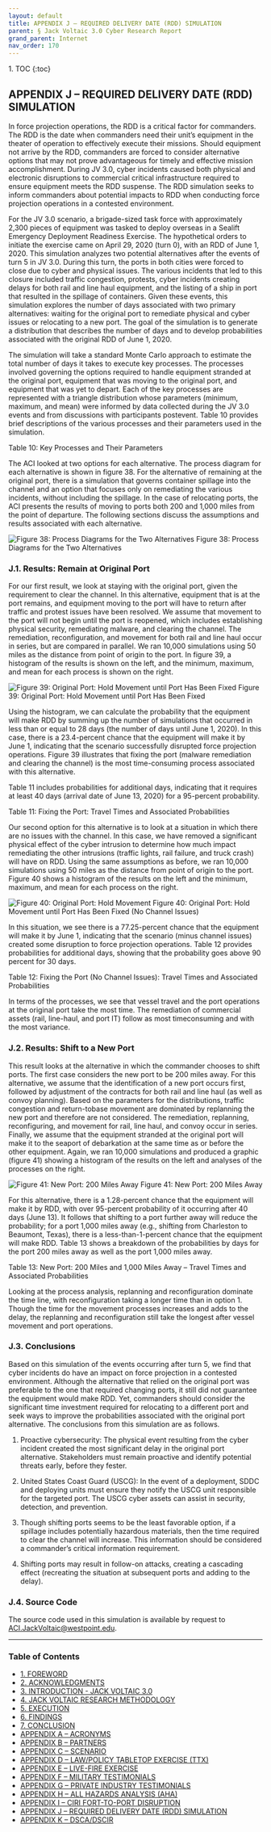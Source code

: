 ```yaml
---
layout: default
title: APPENDIX J – REQUIRED DELIVERY DATE (RDD) SIMULATION       
parent: § Jack Voltaic 3.0 Cyber Research Report 
grand_parent: Internet
nav_order: 170 
---
```

<style>
.dont-break-out {
  /* These are technically the same, but use both */
  overflow-wrap: break-word;
  word-wrap: break-word;

  -ms-word-break: break-all;
  /* This is the dangerous one in WebKit, as it breaks things wherever */
  word-break: break-all;
  /* Instead use this non-standard one: */
  word-break: break-word;
}
</style>

<div class="dont-break-out" markdown="1">
1. TOC
{:toc}

## APPENDIX J – REQUIRED DELIVERY DATE (RDD) SIMULATION
In force projection operations, the RDD is a critical factor for commanders. The RDD is the date when commanders need their unit’s equipment in the theater of operation to effectively execute their missions. Should equipment not arrive by the RDD, commanders are forced to consider alternative options that may not prove advantageous for timely and effective mission accomplishment. During JV 3.0, cyber incidents caused both physical and electronic disruptions to commercial critical infrastructure required to ensure equipment meets the RDD suspense. The RDD simulation seeks to inform commanders about potential impacts to RDD when conducting force projection operations in a contested environment.

For the JV 3.0 scenario, a brigade-sized task force with approximately 2,300 pieces of equipment was tasked to deploy overseas in a Sealift Emergency Deployment Readiness Exercise. The hypothetical orders to initiate the exercise came on April 29, 2020 (turn 0), with an RDD of June 1, 2020. This simulation analyzes two potential alternatives after the events of turn 5 in JV 3.0. During this turn, the ports in both cities were forced to close due to cyber and physical issues. The various incidents that led to this closure included traffic congestion, protests, cyber incidents creating delays for both rail and line haul equipment, and the listing of a ship in port that resulted in the spillage of containers. Given these events, this simulation explores the number of days associated with two primary alternatives: waiting for the original port to remediate physical and cyber issues or relocating to a new port. The goal of the simulation is to generate a distribution that describes the number of days and to develop probabilities associated with the original RDD of June 1, 2020.

The simulation will take a standard Monte Carlo approach to estimate the total number of days it takes to execute key processes. The processes involved governing the options required to handle equipment stranded at the original port, equipment that was moving to the original port, and equipment that was yet to depart. Each of the key processes are represented with a triangle distribution whose parameters (minimum, maximum, and mean) were informed by data collected during the JV 3.0 events and from discussions with participants postevent. Table 10 provides brief descriptions of the various processes and their parameters used in the simulation.

Table 10: Key Processes and Their Parameters

The ACI looked at two options for each alternative. The process diagram for each alternative is shown in figure 38. For the alternative of remaining at the original port, there is a simulation that governs container spillage into the channel and an option that focuses only on remediating the various incidents, without including the spillage. In the case of relocating ports, the ACI presents the results of moving to ports both 200 and 1,000 miles from the point of departure. The following sections discuss the assumptions and results associated with each alternative.

![Figure 38: Process Diagrams for the Two Alternatives](https://statics.bsafes.com/images/papers/jack-voltaic-3-0-cyber-research-report-fig-38.png)
Figure 38: Process Diagrams for the Two Alternatives

### J.1. Results: Remain at Original Port
For our first result, we look at staying with the original port, given the requirement to clear the channel. In this alternative, equipment that is at the port remains, and equipment moving to the port will have to return after traffic and protest issues have been resolved. We assume that movement to the port will not begin until the port is reopened, which includes establishing physical security, remediating malware, and clearing the channel. The remediation, reconfiguration, and movement for both rail and line haul occur in series, but are compared in parallel. We ran 10,000 simulations using 50 miles as the distance from point of origin to the port. In figure 39, a histogram of the results is shown on the left, and the minimum, maximum, and mean for each process is shown on the right.

![Figure 39: Original Port: Hold Movement until Port Has Been Fixed](https://statics.bsafes.com/images/papers/jack-voltaic-3-0-cyber-research-report-fig-39.png)
Figure 39: Original Port: Hold Movement until Port Has Been Fixed

Using the histogram, we can calculate the probability that the equipment will make RDD by summing up the number of simulations that occurred in less than or equal to 28 days (the number of days until June 1, 2020). In this case, there is a 23.4-percent chance that the equipment will make it by June 1, indicating that the scenario successfully disrupted force projection operations. Figure 39 illustrates that fixing the port (malware remediation and clearing the channel) is the most time-consuming process associated with this alternative.

Table 11 includes probabilities for additional days, indicating that it requires at least 40 days (arrival date of June 13, 2020) for a 95-percent probability.

Table 11: Fixing the Port: Travel Times and Associated Probabilities

Our second option for this alternative is to look at a situation in which there are no issues with the channel. In this case, we have removed a significant physical effect of the cyber intrusion to determine how much impact remediating the other intrusions (traffic lights, rail failure, and truck crash) will have on RDD. Using the same assumptions as before, we ran 10,000 simulations using 50 miles as the distance from point of origin to the port. Figure 40 shows a histogram of the results on the left and the minimum, maximum, and mean for each process on the right.

![Figure 40: Original Port: Hold Movement](https://statics.bsafes.com/images/papers/jack-voltaic-3-0-cyber-research-report-fig-40.png)
Figure 40: Original Port: Hold Movement until Port Has Been Fixed (No Channel Issues)

In this situation, we see there is a 77.25-percent chance that the equipment will make it by June 1, indicating that the scenario (minus channel issues) created some disruption to force projection operations. Table 12 provides probabilities for additional days, showing that the probability goes above 90 percent for 30 days.

Table 12: Fixing the Port (No Channel Issues): Travel Times and Associated Probabilities

In terms of the processes, we see that vessel travel and the port operations at the original port take the most time. The remediation of commercial assets (rail, line-haul, and port IT) follow as most timeconsuming and with the most variance.

### J.2. Results: Shift to a New Port
This result looks at the alternative in which the commander chooses to shift ports. The first case considers the new port to be 200 miles away. For this alternative, we assume that the identification of a new port occurs first, followed by adjustment of the contracts for both rail and line haul (as well as convoy planning). Based on the parameters for the distributions, traffic congestion and return-tobase movement are dominated by replanning the new port and therefore are not considered. The remediation, replanning, reconfiguring, and movement for rail, line haul, and convoy occur in series. Finally, we assume that the equipment stranded at the original port will make it to the seaport of debarkation at the same time as or before the other equipment. Again, we ran 10,000 simulations and produced a graphic (figure 41) showing a histogram of the results on the left and analyses of the processes on the right.

![Figure 41: New Port: 200 Miles Away](https://statics.bsafes.com/images/papers/jack-voltaic-3-0-cyber-research-report-fig-41.png)
Figure 41: New Port: 200 Miles Away

For this alternative, there is a 1.28-percent chance that the equipment will make it by RDD, with over 95-percent probability of it occurring after 40 days (June 13). It follows that shifting to a port further away will reduce the probability; for a port 1,000 miles away (e.g., shifting from Charleston to Beaumont, Texas), there is a less-than-1-percent chance that the equipment will make RDD. Table 13 shows a breakdown of the probabilities by days for the port 200 miles away as well as the port 1,000 miles away.

Table 13: New Port: 200 Miles and 1,000 Miles Away – Travel Times and Associated Probabilities

Looking at the process analysis, replanning and reconfiguration dominate the time line, with reconfiguration taking a longer time than in option 1. Though the time for the movement processes increases and adds to the delay, the replanning and reconfiguration still take the longest after vessel movement and port operations.

### J.3. Conclusions
Based on this simulation of the events occurring after turn 5, we find that cyber incidents do have an impact on force projection in a contested environment. Although the alternative that relied on the original port was preferable to the one that required changing ports, it still did not guarantee the equipment would make RDD. Yet, commanders should consider the significant time investment required for relocating to a different port and seek ways to improve the probabilities associated with the original port alternative. The conclusions from this simulation are as follows.

1. Proactive cybersecurity: The physical event resulting from the cyber incident created the most significant delay in the original port alternative. Stakeholders must remain proactive and identify potential threats early, before they fester. 

2. United States Coast Guard (USCG): In the event of a deployment, SDDC and deploying units must ensure they notify the USCG unit responsible for the targeted port. The USCG cyber assets can assist in security, detection, and prevention. 

3. Though shifting ports seems to be the least favorable option, if a spillage includes potentially hazardous materials, then the time required to clear the channel will increase. This information should be considered a commander’s critical information requirement. 

4. Shifting ports may result in follow-on attacks, creating a cascading effect (recreating the situation at subsequent ports and adding to the delay).

### J.4. Source Code
The source code used in this simulation is available by request to ACI.JackVoltaic@westpoint.edu.

***

### Table of Contents

<ul><li> <a href="/docs/internet/jack-voltaic-3-0-cyber-research-report-1/">1. FOREWORD</a></li><li> <a href="/docs/internet/jack-voltaic-3-0-cyber-research-report-2/">2. ACKNOWLEDGMENTS</a></li><li> <a href="/docs/internet/jack-voltaic-3-0-cyber-research-report-3/">3. INTRODUCTION - JACK VOLTAIC 3.0</a></li><li> <a href="/docs/internet/jack-voltaic-3-0-cyber-research-report-4/">4. JACK VOLTAIC RESEARCH METHODOLOGY</a></li><li> <a href="/docs/internet/jack-voltaic-3-0-cyber-research-report-5/">5. EXECUTION</a></li><li> <a href="/docs/internet/jack-voltaic-3-0-cyber-research-report-6/">6. FINDINGS</a></li><li> <a href="/docs/internet/jack-voltaic-3-0-cyber-research-report-7/">7. CONCLUSION</a></li><li> <a href="/docs/internet/jack-voltaic-3-0-cyber-research-report-8/">APPENDIX A – ACRONYMS</a></li><li> <a href="/docs/internet/jack-voltaic-3-0-cyber-research-report-9/">APPENDIX B – PARTNERS</a></li><li> <a href="/docs/internet/jack-voltaic-3-0-cyber-research-report-10/">APPENDIX C – SCENARIO</a></li><li> <a href="/docs/internet/jack-voltaic-3-0-cyber-research-report-11/">APPENDIX D – LAW/POLICY TABLETOP EXERCISE (TTX)</a></li><li> <a href="/docs/internet/jack-voltaic-3-0-cyber-research-report-12/">APPENDIX E – LIVE-FIRE EXERCISE</a></li><li> <a href="/docs/internet/jack-voltaic-3-0-cyber-research-report-13/">APPENDIX F – MILITARY TESTIMONIALS</a></li><li> <a href="/docs/internet/jack-voltaic-3-0-cyber-research-report-14/">APPENDIX G – PRIVATE INDUSTRY TESTIMONIALS</a></li><li> <a href="/docs/internet/jack-voltaic-3-0-cyber-research-report-15/">APPENDIX H – ALL HAZARDS ANALYSIS (AHA)</a></li><li> <a href="/docs/internet/jack-voltaic-3-0-cyber-research-report-16/">APPENDIX I – CIRI FORT-TO-PORT DISRUPTION</a></li><li> <a href="/docs/internet/jack-voltaic-3-0-cyber-research-report-17/">APPENDIX J – REQUIRED DELIVERY DATE (RDD) SIMULATION</a></li><li> <a href="/docs/internet/jack-voltaic-3-0-cyber-research-report-18/">APPENDIX K – DSCA/DSCIR</a></li></ul>

</div>
